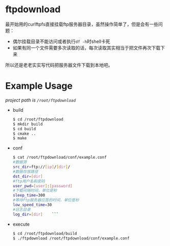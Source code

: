 # ftpdownload
最开始用的curlftpfs直接挂载ftp服务器目录，虽然操作简单了，但是会有一些问题：
* 偶尔挂载目录不能访问或者执行`df -h`时shell卡死
* 如果有同一个文件需要多次读取的话，每次读取其实相当于把文件再次下载下来

所以还是老老实实写代码把服务器文件下载到本地吧。

# Example Usage
*project path is `/root/ftpdownload`*
* build  
    ```bash
    $ cd /root/ftpdownload
    $ mkdir build
    $ cd build
    $ cmake ..
    $ make
    ```
* conf

    ```bash
    $ cat /root/ftpdownload/conf/example.conf
    #数据源
    src_dir=ftp://[ip]/[dir]/
    #数据存放路径
    dst_dir=[dir]
    #ftp用户名和密码
    user_pwd=[user]:[password]
    #下载间隔时间，单位是秒
    sleep_time=300
    #等待ftp服务器应答的时间，单位是秒
    low_speed_time=30
    #日志目录
    log_dir=[dir]    ```
* execute  
    ```bash
    $ cd /root/ftpdownload/build
    $ ./ftpdownload /root/ftpdownload/conf/example.conf
    ```
